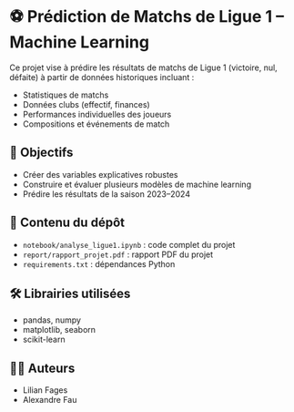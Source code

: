 # ⚽ Prédiction de Matchs de Ligue 1 – Machine Learning

Ce projet vise à prédire les résultats de matchs de Ligue 1 (victoire, nul, défaite) à partir de données historiques incluant :

- Statistiques de matchs
- Données clubs (effectif, finances)
- Performances individuelles des joueurs
- Compositions et événements de match

## 🎯 Objectifs
- Créer des variables explicatives robustes
- Construire et évaluer plusieurs modèles de machine learning
- Prédire les résultats de la saison 2023–2024

## 📁 Contenu du dépôt
- `notebook/analyse_ligue1.ipynb` : code complet du projet
- `report/rapport_projet.pdf` : rapport PDF du projet
- `requirements.txt` : dépendances Python

## 🛠️ Librairies utilisées
- pandas, numpy
- matplotlib, seaborn
- scikit-learn

## 👨‍💻 Auteurs
- Lilian Fages
- Alexandre Fau
